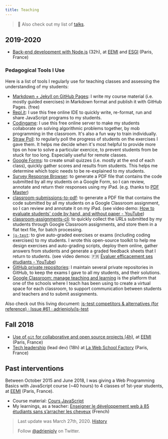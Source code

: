 ```yaml
---
title: Teaching
---
```


> 📌 Also check out my list of [talks](/talks).

## 2019-2020

- [Back-end development with Node.js](https://adrienjoly.com/cours-nodejs/) (32h), at [EEMI](http://www.eemi.com/) and [ESGI](https://www.esgi.fr) (Paris, France)

### Pedagogical Tools I Use

Here is a list of tools I regularly use for teaching classes and assessing the understanding of my students:

- [Markdown + Jekyll on GitHub Pages](https://pages.github.com/): I write my course material (i.e. mostly guided exercises) in Markdown format and publish it with GitHub Pages. (free)
- [Repl.it](https://repl.it/): I use this free online IDE to quickly write, re-format, run and share JavaScript programs to my students.
- [Codingame](https://www.codingame.com/): I use this free online server to make my students collaborate on solving algorithmic problems together, by mob programming in the classroom. It's also a fun way to train individually.
- [Straw Poll](https://www.strawpoll.me/): to regularly poll the progress of students on the exercises I gave them. It helps me decide when it's most helpful to provide more tips on how to solve a particular exercice, to prevent students from be stuck for too long. Especially useful for remote classes.
- [Google Forms](https://www.google.com/forms/about): to create small quizzes (i.e. mostly at the end of each class), quickly gather scores and results from students. This helps me determine which topic needs to be re-explained to my students.
- [Survey Response Browser](https://survey-response-browser.herokuapp.com/): to generate a PDF file that contains the code submitted by all my students on a Google Form, so I can review, annotate and return their responses using my iPad. (e.g. thanks to [PDF Master](http://www.appxy.com/pdf-master/))
- [classroom-submissions-to-pdf](https://github.com/adrienjoly/classroom-submissions-to-pdf): to generate a PDF file that contains the code submitted by all my students on a Google Classroom assignment, so I can review and annotate it on my iPad. (see video demo: [How to evaluate students' code by hand, and without paper - YouTube](https://www.youtube.com/watch?v=L7NQNe72Jec))
- [classroom-assignments-cli](https://github.com/adrienjoly/classroom-assignments-cli): to quickly collect the URLs submitted by my students through Google Classroom assignments, and store them in a flat text file, for batch processing.
- [`js-test`](https://github.com/adrienjoly/js-test): to give auto-graded exercises or exams (including coding exercises) to my students. I wrote this open-source toolkit to help me design exercises and auto-grading scripts, deploy them online, gather answers from students and generate a graded feedback sheets that I return to students. (see video demos: 🇫🇷 [Évaluer efficacement ses étudiants - YouTube](https://www.youtube.com/playlist?list=PLmzn1C-VN6G7DsJb9wn29Pv2XkrF8aI6Q))
- [GitHub private repositories](https://help.github.com/en/github/getting-started-with-github/githubs-products#github-free): I maintain several private repositories in GitHub, to keep the exams I gave to all my students, and their solutions.
- [Google Classroom: manage teaching and learning](https://edu.google.com/products/classroom) is the platform that one of the schools where I teach has been using to create a virtual space for each classroom, to support communication between students and teachers and to submit assignments.

<!-- also see "Outils d'aide à la pédagogie" (https://docs.google.com/document/d/1wCHfLN3aKLLqeNd105DTaKGCavD1qlX1vgERVwM6Gt4/edit?usp=sharing) -->

Also check out this living document: [js-test competitors & alternatives (for reference) · Issue #61 · adrienjoly/js-test](https://github.com/adrienjoly/js-test/issues/61)

## Fall 2018

- [Use of `git` for collaborative and open source projects (4h)](https://adrienjoly.com/cours-git/), at [EEMI](http://www.eemi.com/) (Paris, France)
- [Tech leadership](https://adrienjoly.com/cours-lead-dev/) (lead dev) (18h) at [La Web School Factory](https://www.webschoolfactory.fr/) (Paris, France)

## Past interventions

Between October 2015 and June 2018, I was giving a Web Programming Basics with JavaScript course (~40 hours) to 4 classes of 1st-year students, at [EEMI](http://www.eemi.com/) (Paris, France).

- Course material: [Cours JavaScript](https://adrienjoly.com/cours-javascript/)
- My learnings, as a teacher: [Enseigner le développement web à 85 étudiants sans s’arracher les cheveux](https://medium.com/scribe/enseigner-le-d%C3%A9veloppement-web-%C3%A0-85-%C3%A9tudiants-sans-sarracher-les-cheveux-%EF%B8%8F-e518274f7063) (French)

> Last update was March 27th, 2020. [History](https://github.com/adrienjoly/adrienjoly.github.com/commits/master/teaching)
>
> Follow [@adrienjoly](https://twitter.com/adrienjoly) on Twitter.
